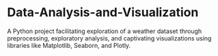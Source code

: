 # Data-Analysis-and-Visualization
A Python project facilitating exploration of a weather dataset through preprocessing, exploratory analysis, and captivating visualizations using libraries like Matplotlib, Seaborn, and Plotly.
